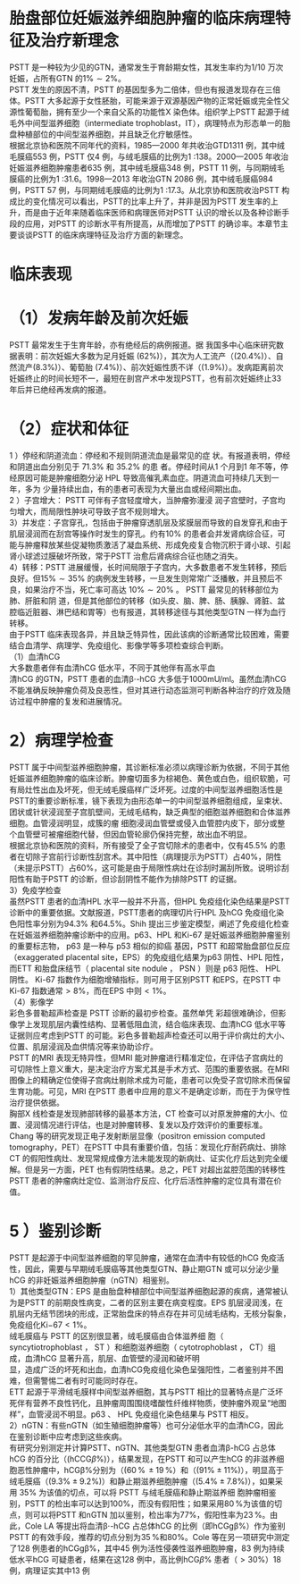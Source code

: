 # 胎盘部位妊娠滋养细胞肿瘤的临床病理特征及治疗新理念  
PSTT 是一种较为少见的GTN，通常发生于育龄期女性，其发生率约为1/10 万次妊娠，占所有GTN 的$1\%\sim2\%$。  
PSTT 发生的原因不清，PSTT 的基因型多为二倍体，但也有报道发现存在三倍体。PSTT 大多起源于女性胚胎，可能来源于双源基因产物的正常妊娠或完全性父源性葡萄胎，拥有至少一个来自父系的功能性X 染色体。组织学上PSTT 起源于绒毛外中间型滋养细胞（intermediate trophoblast，IT），病理特点为形态单一的胎盘种植部位的中间型滋养细胞，并且缺乏化疗敏感性。  
根据北京协和医院不同年代的资料，1985—2000 年共收治GTD1311 例，其中绒毛膜癌553 例，PSTT 仅4 例，与绒毛膜癌的比例为1 ∶138。2000—2005 年收治妊娠滋养细胞肿瘤患者635 例，其中绒毛膜癌348 例，PSTT 11 例，与同期绒毛膜癌的比例为1 ∶31.6。1998—2013 年收治GTN 2086 例，其中绒毛膜癌984 例，PSTT 57 例，与同期绒毛膜癌的比例为1 ∶17.3。从北京协和医院收治PSTT 构成比的变化情况可以看出，PSTT的比率上升了，并非是因为PSTT 发生率的上升，而是由于近年来随着临床医师和病理医师对PSTT 认识的增长以及各种诊断手段的应用，对PSTT 的诊断水平有所提高，从而增加了PSTT 的确诊率。本章节主要谈谈PSTT 的临床病理特征及治疗方面的新理念。  
#  临床表现  
# （1）发病年龄及前次妊娠  
PSTT  最常发生于生育年龄，亦有绝经后的病例报道。据 我国多中心临床研究数据表明：前次妊娠大多数为足月妊娠
$(62\%)$），其次为人工流产（$(20.4\%)$）、自然流产$(8.3\%)$）、葡萄胎
$\left(7.4\%\right)$）、前次妊娠性质不详（$(1.9\%)$）。发病距离前次妊娠终止的时间长短不一，最短在剖宫产术中发现PSTT，也有前次妊娠终止33 年后并已绝经再发病的报道。  
# （2）症状和体征  
1 ）停经和阴道流血：停经和不规则阴道流血是最常见的症 状。有报道表明，停经和阴道出血分别见于 $71.3\%$  和 $35.2\%$  的患 者。停经时间从1 个月到1 年不等，停经原因可能是肿瘤细胞分泌 HPL  导致高催乳素血症。阴道流血可持续几天到一年，多为 少量持续出血，有的患者可表现为大量出血或经间期出血。  
2 ）子宫增大： PSTT  可伴有子宫轻度增大，当肿瘤弥漫浸 润子宫壁时，子宫均匀增大，而局限性肿块可导致子宫不规则增大。  
3）并发症：子宫穿孔，包括由于肿瘤穿透肌层及浆膜层而导致的自发穿孔和由于肌层浸润而在刮宫等操作时发生的穿孔。约有$10\%$ 的患者会并发肾病综合征，可能与肿瘤释放某些促凝物质激活了凝血系统、形成免疫复合物沉积于肾小球、引起肾小球滤过膜破坏所致，常于PSTT 治愈后肾病综合征也随之消失。  
4）转移：PSTT 进展缓慢，长时间局限于子宫内，大多数患者不发生转移，预后良好。但$15\%\sim35\%$ 的病例发生转移，一旦发生则常常广泛播散，并且预后不良，如果治疗不当，死亡率可高达 $10\%\sim20\%$ 。 PSTT  最常见的转移部位为肺、肝脏和阴 道，但是其他部位的转移（如头皮、脑、脾、肠、胰腺、肾脏、盆腔临近脏器、淋巴结和胃等）也有报道，其转移途径与其他类型GTN 一样为血行转移。  
由于PSTT 临床表现各异，并且缺乏特异性，因此该病的诊断通常比较困难，需要结合血清学、病理学、免疫组化、影像学等多项检查综合判断。  
（1）血清hCG  
大多数患者伴有血清hCG 低水平，不同于其他伴有高水平血  
清hCG 的GTN，PSTT 患者的血清$\upbeta\cdot$-hCG 大多低于$1000\mathrm{mU/ml}$。虽然血清hCG 不能准确反映肿瘤负荷及良恶性，但对其进行动态监测可判断各种治疗的疗效及随访过程中肿瘤的复发和进展情况。  
# 2）病理学检查  
PSTT 属于中间型滋养细胞肿瘤，其诊断标准必须以病理诊断为依据，不同于其他妊娠滋养细胞肿瘤的临床诊断。肿瘤切面多为棕褐色、黄色或白色，组织软脆，可有局灶性出血及坏死，但无绒毛膜癌样广泛坏死。过度的中间型滋养细胞活性是PSTT的重要诊断标准，镜下表现为由形态单一的中间型滋养细胞组成，呈束状、团状或针状浸润至子宫肌壁间，无绒毛结构，缺乏典型的细胞滋养细胞和合体滋养细胞。血管浸润明显，成簇的瘤 细胞浸润血管壁或侵入血管腔内皮下，部分或整个血管壁可被瘤细胞代替，但因血管轮廓仍保持完整，故出血不明显。  
根据北京协和医院的资料，所有接受了全子宫切除术的患者中，仅有$45.5\%$ 的患者在切除子宫前行诊断性刮宫术。其中阳性（病理提示为PSTT）占$40\%$，阴性（未提示PSTT）占$60\%$，这可能是由于局限性病灶在诊刮时漏刮所致。说明诊刮阳性有助于PSTT 的诊断，但诊刮阴性不能作为排除PSTT 的证据。  
3）免疫学检查  
虽然PSTT 患者的血清HPL 水平一般并不升高，但HPL 免疫组化染色结果是PSTT 诊断中的重要依据。文献报道，PSTT患者的病理切片行HPL 及hCG 免疫组化染色阳性率分别为$94.3\%$ 和$64.5\%$。Shih 提出三步鉴定模型，阐述了免疫组化检查在妊娠滋养细胞肿瘤诊断中的应用。p63、HPL 和Ki-67 是妊娠滋养细胞肿瘤鉴别的重要标志物， p63  是一种与 p53  相似的抑癌 基因，PSTT 和超常胎盘部位反应（exaggerated placental site，EPS）的免疫组化结果为p63 阴性、HPL 阳性，而ETT 和胎盘床结节（ placental site nodule ， PSN ）则是 p63  阳性、 HPL  阴性。 Ki-67 指数作为细胞增殖指标，则可用于区别PSTT 和EPS，在PSTT 中Ki-67 指数通常$>8\%$，而在EPS 中则$<1\%$。  
（4）影像学  
彩色多普勒超声检查是 PSTT  诊断的最初步检查。虽然单凭 彩超很难确诊，但影像学上发现肌层内囊性结构、显著低阻血流，结合临床表现、血清hCG 低水平等证据则应考虑到PSTT 的可能。彩色多普勒超声检查还可以用于评价病灶的大小、位置、肌层浸润及血供情况等来协助诊疗。  
PSTT 的MRI 表现无特异性，但MRI 能对肿瘤进行精准定位，在评估子宫病灶的可切除性上意义重大，是决定治疗方案尤其是手术方式、范围的重要依据。在MRI 图像上的精确定位使得子宫病灶剔除术成为可能，患者可以免受子宫切除术而保留生育功能。可见，MRI 在PSTT 患者中应用的意义不是确定诊断，而在于为保守性治疗提供依据。  
胸部X 线检查是发现肺部转移的最基本方法，CT 检查可以对原发肿瘤的大小、位置、浸润情况进行评估，也是对肿瘤转移、复发以及疗效评价的重要标准。  
Chang 等的研究发现正电子发射断层显像（positron emission computed tomography，PET）在PSTT 中具有重要价值，包括：发现化疗耐药病灶、排除CT 的假阳性病灶、发现常规成像方法未能发现的新病灶、证实化疗后达到完全缓解。但是另一方面，PET 也有假阴性结果。总之，PET 对超出盆腔范围的转移性PSTT 患者的肿瘤病灶定位、监测治疗反应、化疗后活性肿瘤的定位具有潜在价值。  
# 5 ）鉴别诊断  
PSTT 是起源于中间型滋养细胞的罕见肿瘤，通常在血清中有较低的hCG 免疫活性，因此，需要与早期绒毛膜癌等其他类型GTN、静止期GTN 或可以分泌少量hCG 的非妊娠滋养细胞肿瘤（nGTN）相鉴别。  
1）其他类型GTN：EPS 是由胎盘种植部位中间型滋养细胞起源的疾病，通常被认为是PSTT 的前期良性病变，二者的区别主要在病变程度。EPS 肌层浸润浅，在肌层内无结节团块的形成，正常胎盘床的特点存在并可见绒毛结构，无核分裂象，免疫组化$\mathrm{Ki-}67<1\%$。  
绒毛膜癌与 PSTT  的区别很显著，绒毛膜癌由合体滋养细 胞（ syncytiotrophoblast ， ST ）和细胞滋养细胞（ cytotrophoblast ， CT）组成，血清hCG 显著升高，肌层、血管壁的浸润和破坏明  
显，造成广泛的坏死和出血，血清hCG免疫组化染色呈强阳性，二者鉴别并不困难，但需警惕二者有时可能同时存在。  
ETT 起源于平滑绒毛膜样中间型滋养细胞，其与PSTT 相比的显著特点是广泛坏死伴有营养不良性钙化，且肿瘤周围围绕嗜酸性纤维样物质，使肿瘤外观呈“地图样”，血管浸润不明显。p63 、 HPL  免疫组化染色结果与 PSTT  相反。  
2）nGTN：有些nGTN（如生殖细胞肿瘤等）也可分泌低水平的血清hCG，因此在鉴别诊断中应考虑到这些疾病。  
有研究分别测定并计算PSTT、nGTN、其他类型GTN 患者血清$\upbeta$-hCG 占总体hCG 的百分比（$\left(\mathrm{hCCG}\beta\%\right)$），结果发现，在PSTT 和可以产生hCG 的非滋养细胞恶性肿瘤中，$\mathrm{hCG}\upbeta\%$分别为（$(60\,\%\,\pm19\,\%$）和（$(91\%\pm11\%)$），明显高于绒毛膜癌（$(9.3\%\pm9.2\%)$）和静止期滋养细胞肿瘤（$(5.4\%\pm7.8\%)$），如果采用 $35\%$ 为该值的切点，可以将 PSTT  与绒毛膜癌和静止期滋养细 胞肿瘤相鉴别，PSTT 的检出率可以达到$100\%$，而没有假阳性；如果采用$80\,\%$为该值的切点，则可以将PSTT 和nGTN 加以鉴别，检出率为$77\%$，假阳性率为$23\,\%$。由此，Cole LA 等提出将血清$\upbeta\cdot$-hCG 占总体hCG 的比例（即$\mathrm{hCGg}\upbeta\%$）作为鉴别PSTT 的有效手段，推荐的切点分别为$35\,\%$和$80\%$。Cole 等在另一项研究中测定了128 例患者的$\mathrm{hCGg}\upbeta\%$，其中45 例为活性侵袭性滋养细胞肿瘤，83 例为持续低水平hCG 可疑患者，结果在这128 例中，高比例$\mathrm{hCG}\beta\%$ 患者（$>30\%$）18 例，病理证实其中13 例  